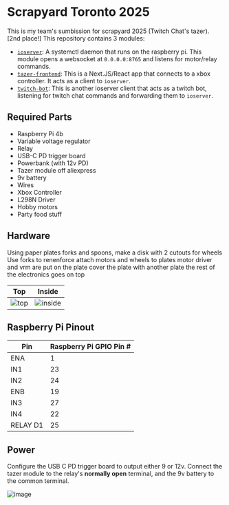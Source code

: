 # Scrapyard Toronto 2025

This is my team's sumbission for scrapyard 2025 (Twitch Chat's tazer). [2nd place!]
This repository contains 3 modules:

- [`ioserver`](https://github.com/Badbird5907/scrapyard-2025/tree/master/ioserver): A systemctl daemon that runs on the raspberry pi. This module opens a websocket at `0.0.0.0:8765` and listens for motor/relay commands.
- [`tazer-frontend`](https://github.com/Badbird5907/scrapyard-2025/tree/master/tazer-frontend): This is a Next.JS/React app that connects to a xbox controller. It acts as a client to `ioserver`.
- [`twitch-bot`](https://github.com/Badbird5907/scrapyard-2025/tree/master/twitch-bot): This is another ioserver client that acts as a twitch bot, listening for twitch chat commands and forwarding them to `ioserver`.

## Required Parts
- Raspberry Pi 4b
- Variable voltage regulator
- Relay
- USB-C PD trigger board
- Powerbank (with 12v PD)
- Tazer module off aliexpress
- 9v battery
- Wires
- Xbox Controller
- L298N Driver
- Hobby motors
- Party food stuff

## Hardware
Using paper plates forks and spoons, make a disk with 2 cutouts for wheels
Use forks to renenforce
attach motors and wheels to plates
motor driver and vrm are put on the plate
cover the plate with another plate
the rest of the electronics goes on top


| Top                                                                                     | Inside                                                                                     |
|-----------------------------------------------------------------------------------------|--------------------------------------------------------------------------------------------|
| ![top](https://github.com/user-attachments/assets/31e8ded8-666d-43da-8395-bc0e5afccc7e) | ![inside](https://github.com/user-attachments/assets/f6fdd29b-788b-4e1f-b199-07c2c53717ed) |

## Raspberry Pi Pinout

| Pin      | Raspberry Pi GPIO Pin # |
|----------|-------------------------|
| ENA      | 1                       |
| IN1      | 23                      |
| IN2      | 24                      |
| ENB      | 19                      |
| IN3      | 27                      |
| IN4      | 22                      |
| RELAY D1 | 25                      |

## Power
Configure the USB C PD trigger board to output either 9 or 12v.
Connect the tazer module to the relay's **normally open** terminal, and the 9v battery to the common terminal.

![image](https://github.com/user-attachments/assets/2aab6cf9-c28b-4bb3-a54e-1bcc174c9afc)
